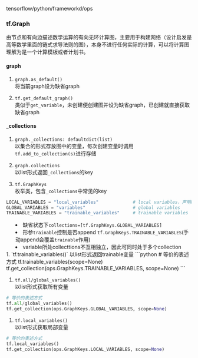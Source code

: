 tensorflow/python/frameworkd/ops

### tf.Graph
由节点和有向边描述数学运算的有向无环计算图，主要用于构建网络（设计启发是高等数学里面的链式求导法则的图），本身不进行任何实际的计算，可以将计算图理解为是一个计算模板或者计划书。

#### graph
1. `graph.as_default()`  
将当前graph设为缺省graph

2. `tf.get_default_graph()`  
类似于`get_variable`，未创建便创建图并设为缺省graph，已创建就直接获取缺省graph

#### _collections
1. `graph._collections: defaultdict(list)`  
以集合的形式存放图中的变量，每次创建变量时调用`tf.add_to_collection(s)`进行存储

1. `graph.collections`  
以list形式返回`_collections`的key


1. `tf.GraphKeys`  
枚举类，包含`_collections`中常见的key
```python
LOCAL_VARIABLES = "local_variables"             # local variables，声明时指定`collections=[tf.GraphKeys.LOCAL_VARIABLES]` 的变量
GLOBAL_VARIABLES = "variables"                  # global variables
TRAINABLE_VARIABLES = "trainable_variables"     # trainable variables
```
<div class="admonition info" style="margin-left: 25px;">
    <!-- <p class="admonition-title"></p> -->
    <!-- <ol> -->
        <li>缺省状态下<code>collections=[tf.GraphKeys.GLOBAL_VARIABLES]</code></li>
        <li>形参<code>trainable</code>控制是否append <code>tf.GraphKeys.TRAINABLE_VARIABLES</code>(手动append会覆盖<code>trainable</code>作用)</li>
        <li>variable所处collecttions不互相独立，因此可同时处于多个collection</li>
    <!-- </ol> -->
</div>
1. `tf.trainable_variables()`  
以list形式返回trainable变量
```python
# 等价的表述方式
tf.trainable_variables(scope=None)
tf.get_collection(ops.GraphKeys.TRAINABLE_VARIABLES, scope=None)
```

1. `tf.all/global_variables()`  
以list形式获取所有变量
```python
# 等价的表述方式
tf.all/global_variables()
tf.get_collection(ops.GraphKeys.GLOBAL_VARIABLES, scope=None)
```

1. `tf.local_variables()`  
以list形式获取局部变量
```python
# 等价的表述方式
tf.local_variables()
tf.get_collection(ops.GraphKeys.LOCAL_VARIABLES, scope=None)
```

